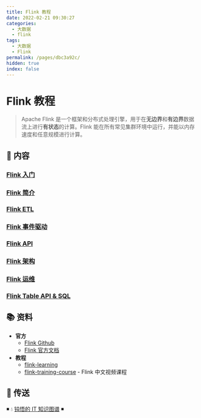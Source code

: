 ```yaml
---
title: Flink 教程
date: 2022-02-21 09:30:27
categories:
  - 大数据
  - flink
tags:
  - 大数据
  - Flink
permalink: /pages/dbc3a92c/
hidden: true
index: false
---
```


# Flink 教程

> Apache Flink 是一个框架和分布式处理引擎，用于在**无边界**和**有边界**数据流上进行**有状态**的计算。Flink 能在所有常见集群环境中运行，并能以内存速度和任意规模进行计算。

## 📖 内容

### [Flink 入门](01.Flink入门.md)

### [Flink 简介](02.Flink简介.md)

### [Flink ETL](03.FlinkETL.md)

### [Flink 事件驱动](04.Flink事件驱动.md)

### [Flink API](05.FlinkApi.md)

### [Flink 架构](06.Flink架构.md)

### [Flink 运维](07.Flink运维.md)

### [Flink Table API & SQL](08.FlinkTableApi.md)

## 📚 资料

- **官方**
  - [Flink Github](https://github.com/apache/flink)
  - [Flink 官方文档](https://nightlies.apache.org/flink/flink-docs-release-1.14/zh/)
- **教程**
  - [flink-learning](https://github.com/zhisheng17/flink-learning)
  - [flink-training-course](https://github.com/flink-china/flink-training-course) - Flink 中文视频课程

## 🚪 传送

◾ 💧 [钝悟的 IT 知识图谱](https://dunwu.github.io/waterdrop/) ◾